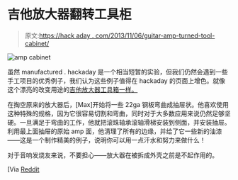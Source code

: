# 吉他放大器翻转工具柜

> 原文:[https://hack aday . com/2013/11/06/guitar-amp-turned-tool-cabinet/](https://hackaday.com/2013/11/06/guitar-amp-turned-tool-cabinet/)

![amp cabinet](../Images/5ccf8aeb6f0c7ab541cc4e5843236aec.png)

虽然 manufactured . hackaday 是一个相当短暂的实验，但我们仍然会遇到一些手工项目的优秀例子，我们认为这些例子值得在 hackaday 的页面上增色。就像这个漂亮的改变用途的[吉他放大器工具箱一样。](http://imgur.com/a/0dsv1#fe1aj)

在掏空原来的放大器后，[Max]开始将一些 22ga 钢板弯曲成抽屉状。他喜欢使用这种特殊的规格，因为它很容易切割和弯曲，同时对于大多数应用来说仍然足够坚硬。一旦满足于弯曲的工作，他就把滚珠轴承滚轴滑梯安装到侧面，并安装抽屉。利用最上面抽屉的原始 amp 面，他清理了所有的边缘，并给了它一些新的油漆——这是一个制作精美的例子，说明你可以用一点汗水和努力来做什么！

对于音响发烧友来说，不要担心——放大器在被拆成外壳之前是不起作用的。

[Via [Reddit](http://www.reddit.com/r/DIY/comments/1pyaxv/3rd_toolbox_out_of_an_amp_sadly_this_one_didnt/)